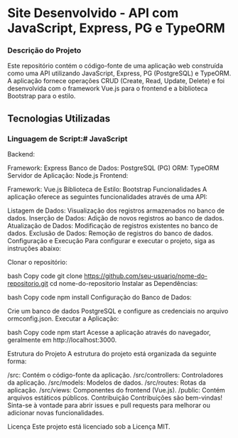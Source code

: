 # Site Desenvolvido - API com JavaScript, Express, PG e TypeORM

### Descrição do Projeto

Este repositório contém o código-fonte de uma aplicação web construída como uma API utilizando JavaScript, Express, PG (PostgreSQL) e TypeORM. A aplicação fornece operações CRUD (Create, Read, Update, Delete) e foi desenvolvida com o framework Vue.js para o frontend e a biblioteca Bootstrap para o estilo.

## Tecnologias Utilizadas
### Linguagem de Script:# JavaScript

Backend:

Framework: Express
Banco de Dados: PostgreSQL (PG)
ORM: TypeORM
Servidor de Aplicação: Node.js
Frontend:

Framework: Vue.js
Biblioteca de Estilo: Bootstrap
Funcionalidades
A aplicação oferece as seguintes funcionalidades através de uma API:

Listagem de Dados: Visualização dos registros armazenados no banco de dados.
Inserção de Dados: Adição de novos registros ao banco de dados.
Atualização de Dados: Modificação de registros existentes no banco de dados.
Exclusão de Dados: Remoção de registros do banco de dados.
Configuração e Execução
Para configurar e executar o projeto, siga as instruções abaixo:

Clonar o repositório:

bash
Copy code
git clone https://github.com/seu-usuario/nome-do-repositorio.git
cd nome-do-repositorio
Instalar as Dependências:

bash
Copy code
npm install
Configuração do Banco de Dados:

Crie um banco de dados PostgreSQL e configure as credenciais no arquivo ormconfig.json.
Executar a Aplicação:

bash
Copy code
npm start
Acesse a aplicação através do navegador, geralmente em http://localhost:3000.

Estrutura do Projeto
A estrutura do projeto está organizada da seguinte forma:

/src: Contém o código-fonte da aplicação.
/src/controllers: Controladores da aplicação.
/src/models: Modelos de dados.
/src/routes: Rotas da aplicação.
/src/views: Componentes do frontend (Vue.js).
/public: Contém arquivos estáticos públicos.
Contribuição
Contribuições são bem-vindas! Sinta-se à vontade para abrir issues e pull requests para melhorar ou adicionar novas funcionalidades.

Licença
Este projeto está licenciado sob a Licença MIT.
